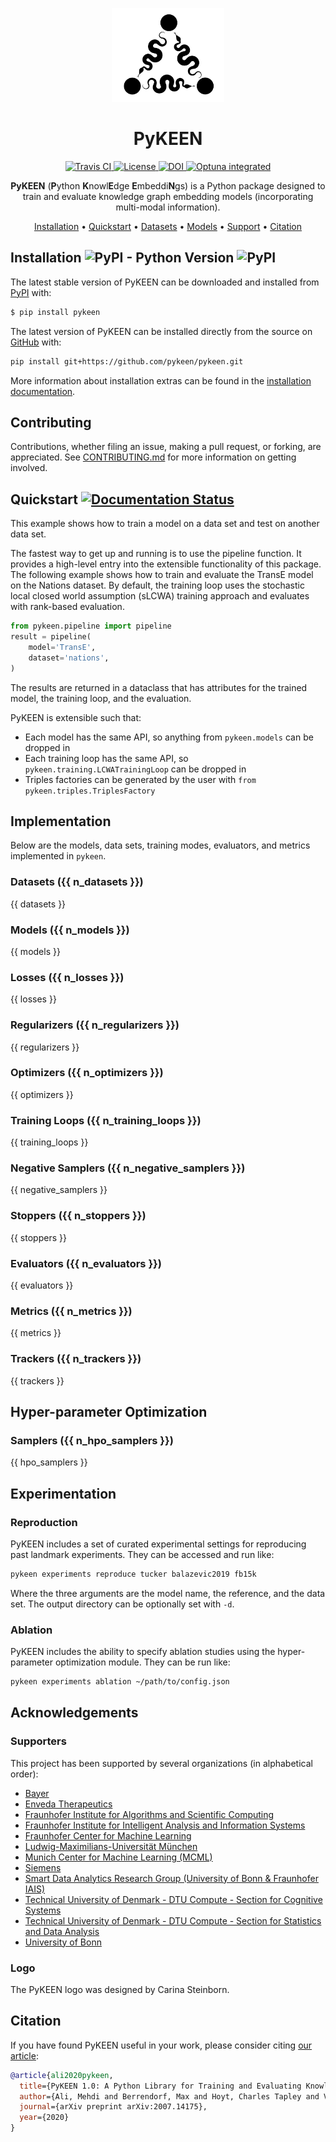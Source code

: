 <p align="center">
  <img src="docs/source/logo.png" height="150">
</p>

<h1 align="center">
  PyKEEN
</h1>

<p align="center">
  <a href="https://travis-ci.com/pykeen/pykeen">
    <img src="https://travis-ci.com/pykeen/pykeen.svg?token=2tyMYiCcZbjqYscNWXwZ&branch=master"
         alt="Travis CI">
  </a>

  <a href='https://opensource.org/licenses/MIT'>
    <img src='https://img.shields.io/badge/License-MIT-blue.svg' alt='License'/>
  </a>

  <a href="https://zenodo.org/badge/latestdoi/242672435">
    <img src="https://zenodo.org/badge/242672435.svg" alt="DOI">
  </a>

  <a href="https://optuna.org">
    <img src="https://img.shields.io/badge/Optuna-integrated-blue" alt="Optuna integrated" height="20">
  </a>
</p>

<p align="center">
    <b>PyKEEN</b> (<b>P</b>ython <b>K</b>nowl<b>E</b>dge <b>E</b>mbeddi<b>N</b>gs) is a Python package designed to
    train and evaluate knowledge graph embedding models (incorporating multi-modal information).
</p>

<p align="center">
  <a href="#installation">Installation</a> •
  <a href="#quickstart">Quickstart</a> •
  <a href="#datasets-{{ n_datasets }}">Datasets</a> •
  <a href="#models-{{ n_models }}">Models</a> •
  <a href="#supporters">Support</a> •
  <a href="#citation">Citation</a>
</p>

## Installation ![PyPI - Python Version](https://img.shields.io/pypi/pyversions/pykeen) ![PyPI](https://img.shields.io/pypi/v/pykeen)

The latest stable version of PyKEEN can be downloaded and installed from
[PyPI](https://pypi.org/project/pykeen) with:

```bash
$ pip install pykeen
```

The latest version of PyKEEN can be installed directly from the
source on [GitHub](https://github.com/pykeen/pykeen) with:

```bash
pip install git+https://github.com/pykeen/pykeen.git
```

More information about installation extras can be found in the
[installation documentation](https://pykeen.readthedocs.io/en/latest/installation.html).

## Contributing

Contributions, whether filing an issue, making a pull request, or forking, are appreciated. 
See [CONTRIBUTING.md](/CONTRIBUTING.md) for more information on getting involved.

## Quickstart [![Documentation Status](https://readthedocs.org/projects/pykeen/badge/?version=latest)](https://pykeen.readthedocs.io/en/latest/?badge=latest)

This example shows how to train a model on a data set and test on another data set.

The fastest way to get up and running is to use the pipeline function. It
provides a high-level entry into the extensible functionality of this package.
The following example shows how to train and evaluate the TransE model on the
Nations dataset. By default, the training loop uses the stochastic local closed world assumption (sLCWA) training
approach and evaluates with rank-based evaluation.

```python
from pykeen.pipeline import pipeline
result = pipeline(
    model='TransE',
    dataset='nations',
)
```

The results are returned in a dataclass that has attributes for the trained
model, the training loop, and the evaluation.

PyKEEN is extensible such that:

- Each model has the same API, so anything from ``pykeen.models`` can be dropped in
- Each training loop has the same API, so ``pykeen.training.LCWATrainingLoop`` can be dropped in
- Triples factories can be generated by the user with ``from pykeen.triples.TriplesFactory``

## Implementation

Below are the models, data sets, training modes, evaluators, and metrics implemented
in ``pykeen``.

### Datasets ({{ n_datasets }})

{{ datasets }}

### Models ({{ n_models }})

{{ models }}

### Losses ({{ n_losses }})

{{ losses }}

### Regularizers ({{ n_regularizers }})

{{ regularizers }}

### Optimizers ({{ n_optimizers }})

{{ optimizers }}

### Training Loops ({{ n_training_loops }})

{{ training_loops }}

### Negative Samplers ({{ n_negative_samplers }})

{{ negative_samplers }}

### Stoppers ({{ n_stoppers }})

{{ stoppers }}

### Evaluators ({{ n_evaluators }})

{{ evaluators }}

### Metrics ({{ n_metrics }})

{{ metrics }}

### Trackers ({{ n_trackers }})

{{ trackers }}

## Hyper-parameter Optimization

### Samplers ({{ n_hpo_samplers }})

{{ hpo_samplers }}

## Experimentation

### Reproduction

PyKEEN includes a set of curated experimental settings for reproducing past landmark
experiments. They can be accessed and run like:

```bash
pykeen experiments reproduce tucker balazevic2019 fb15k
```

Where the three arguments are the model name, the reference, and the data set.
The output directory can be optionally set with `-d`.

### Ablation

PyKEEN includes the ability to specify ablation studies using the
hyper-parameter optimization module. They can be run like:

```bash
pykeen experiments ablation ~/path/to/config.json
```

## Acknowledgements

### Supporters

This project has been supported by several organizations (in alphabetical order):

- [Bayer](https://www.bayer.com/)
- [Enveda Therapeutics](https://envedatherapeutics.com/)
- [Fraunhofer Institute for Algorithms and Scientific Computing](https://www.scai.fraunhofer.de)
- [Fraunhofer Institute for Intelligent Analysis and Information Systems](https://www.iais.fraunhofer.de)
- [Fraunhofer Center for Machine Learning](https://www.cit.fraunhofer.de/de/zentren/maschinelles-lernen.html)
- [Ludwig-Maximilians-Universität München](https://www.en.uni-muenchen.de/index.html)
- [Munich Center for Machine Learning (MCML)](https://mcml.ai/)
- [Siemens](https://new.siemens.com/global/en.html)
- [Smart Data Analytics Research Group (University of Bonn & Fraunhofer IAIS)](https://sda.tech)
- [Technical University of Denmark - DTU Compute - Section for Cognitive Systems](https://www.compute.dtu.dk/english/research/research-sections/cogsys)
- [Technical University of Denmark - DTU Compute - Section for Statistics and Data Analysis](https://www.compute.dtu.dk/english/research/research-sections/stat)
- [University of Bonn](https://www.uni-bonn.de/)

### Logo

The PyKEEN logo was designed by Carina Steinborn.

## Citation

If you have found PyKEEN useful in your work, please consider citing [our article](https://arxiv.org/abs/2007.14175):

```bibtex
@article{ali2020pykeen,
  title={PyKEEN 1.0: A Python Library for Training and Evaluating Knowledge Graph Emebddings},
  author={Ali, Mehdi and Berrendorf, Max and Hoyt, Charles Tapley and Vermue, Laurent and Sharifzadeh, Sahand and Tresp, Volker and Lehmann, Jens},
  journal={arXiv preprint arXiv:2007.14175},
  year={2020}
}
```
